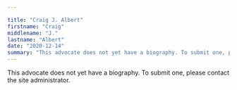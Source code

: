 ```yaml
---

title: "Craig J. Albert"
firstname: "Craig"
middlename: "J."
lastname: "Albert"
date: "2020-12-14"
summary: "This advocate does not yet have a biography. To submit one, please contact the site administrator."
---
```

This advocate does not yet have a biography. To submit one, please contact the site administrator.

